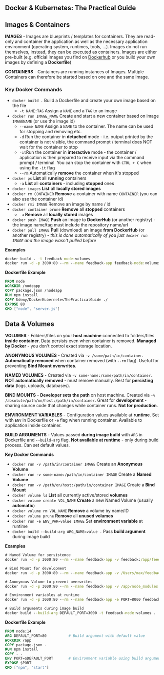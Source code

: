 ## Docker & Kubernetes: The Practical Guide

## Images & Containers

**IMAGES** - Images are blueprints / templates for containers. They are read-only and container the application as well as the necessary application environment (operating system, runtimes, tools, ...). Images do not run themselves, instead, they can be executed as containers. Images are either pre-built (e.g. official Images you find on [Dockerhub](https://hub.docker.com/) or you build your own images by defining a **Dockerfile**)

**CONTAINERS** - Containers are running instances of Images. Multiple Containers can therefore be started based on one and the same Image.

### Key Docker Commands ###

- `docker build .` Build a Dockerfile and create your own image based on the file
  - `-t NAME:TAG` Assign a `NAME` and a `TAG` to an image
- `docker run IMAGE_NAME` Create and start a new container based on image `IMAGENAME` (or use the image id)
  - `--name NAME` Assign a `NAME` to the container. The name can be used for stopping and removing etc.
  - `-d` Run the container in **detached** mode - i.e. output printed by the container is not visible, the command prompt / terminal does NOT wait for the container to stop 
  - `-it`Run the container in **interactive** mode - the container  / application is then prepared to receive input via the command prompt / terminal. You can stop the container with `CTRL + C` when using the `-it` flag
  - `--rm` Automatically **remove** the container when it's stopped
- `docker ps` **List** all **running** containers 
  - `-a` **List** all **containers** - including **stopped** ones
- `docker images` **List** all **locally stored images**
- `docker rm CONTAINER` **Remove** a container with name `CONTAINER` (you can also use the container id)
- `docker rmi IMAGE` Remove an image by name / id
- `docker container prune` **Remove** all **stopped** containers
  - `-a` **Remove** all **locally** **stored** images
- `docker push IMAGE` **Push** an image to **DockerHub** (or another registry) - the image name/tag must include the repository name/url
- `docker pull IMAGE` **Pull** (download) an image **from DockerHub** (or another registry) - *this is done automatically of you just `docker run IMAGE` and the image wasn't pulled before*

 **Examples**

```cmd
docker build . -t feedback-node:volumes
docker rum -d -p 3000:80 --rm --name feedback-app feedback-node:volumes
```

**Dockerfile Example**

```dockerfile
FROM node
WORKDIR /nodeapp
COPY package.json /nodeapp
RUN npm install
COPY Udemy/DockerKubernetesThePracticalGuide ./
EXPOSE 80
CMD ["node", "server.js"]
```

## Data & Volumes ##

**VOLUMES** - Folders/files on your **host machine** connected to folders/files **inside container**. Data persists even when container is removed. **Managed by Docker** - you don't control exact storage location.

**ANONYMOUS VOLUMES** - Created via `-v /some/path/in/container`. **Automatically removed** when container removed (with `--rm` flag). Useful for preventing **Bind Mount overwrites**.

**NAMED VOLUMES** - Created via `-v some-name:/some/path/in/container`. **NOT automatically removed** - must remove manually. Best for **persisting data** (logs, uploads, databases).

**BIND MOUNTS** - **Developer sets the path** on host machine. Created via `-v /absolute/path/on/host:/path/in/container`. Great for **development** - sharing source code that changes while container runs. **Not for production**.

**ENVIRONMENT VARIABLES** - Configuration values available at **runtime**. Set with `ENV` in Dockerfile or `-e` flag when running container. Available to application inside container.

**BUILD ARGUMENTS** - Values passed **during image build** with `ARG` in Dockerfile and `--build-arg` flag. **Not available at runtime** - only during build process. Can set default values.

**Key Docker Commands**

- `docker run -v /path/in/container IMAGE` Create an **Anonymous Volume**
- `docker run -v some-name:/path/in/container IMAGE` Create a **Named Volume**
- `docker run -v /path/on/host:/path/in/container IMAGE` Create a **Bind Mount**
- `docker volume ls` **List** all currently active/stored **volumes**
- `docker volume create VOL_NAME` **Create** a new Named Volume (usually **automatic**)
- `docker volume rm VOL_NAME` **Remove** a volume by name/ID
- `docker volume prune` **Remove** all **unused volumes**
- `docker run -e ENV_VAR=value IMAGE` Set **environment variable** at runtime
- `docker build --build-arg ARG_NAME=value .` Pass **build argument** during image build

**Examples**

```cmd
# Named Volume for persistence
docker run -d -p 3000:80 --rm --name feedback-app -v feedback:/app/feedback feedback-node:volumes

# Bind Mount for development
docker run -d -p 3000:80 --rm --name feedback-app -v /Users/max/feedback-node:/app feedback-node:volumes

# Anonymous Volume to prevent overwrites
docker run -d -p 3000:80 --rm --name feedback-app -v /app/node_modules -v /Users/max/feedback-node:/app feedback-node:volumes

# Environment variables at runtime
docker run -d -p 3000:80 --rm --name feedback-app -e PORT=8000 feedback-node:volumes

# Build arguments during image build
docker build --build-arg DEFAULT_PORT=3000 -t feedback-node:volumes .
```

**Dockerfile Example** 

```dockerfile
FROM node:14
ARG DEFAULT_PORT=80          # Build argument with default value
WORKDIR /app
COPY package.json .
RUN npm install
COPY . .
ENV PORT=$DEFAULT_PORT       # Environment variable using build argument
EXPOSE $PORT
CMD ["npm", "start"]
```


